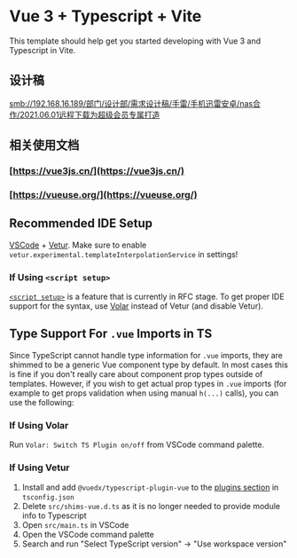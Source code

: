 # Vue 3 + Typescript + Vite

This template should help get you started developing with Vue 3 and Typescript in Vite.

## 设计稿

[smb://192.168.16.189/部门/设计部/需求设计稿/手雷/手机迅雷安卓/nas合作/2021.06.01远程下载为超级会员专属打造](smb://192.168.16.189/部门/设计部/需求设计稿/手雷/手机迅雷安卓/nas合作/2021.06.01远程下载为超级会员专属打造)

## 相关使用文档

### [https://vue3js.cn/](https://vue3js.cn/)

### [https://vueuse.org/](https://vueuse.org/)

## Recommended IDE Setup

[VSCode](https://code.visualstudio.com/) + [Vetur](https://marketplace.visualstudio.com/items?itemName=octref.vetur). Make sure to enable `vetur.experimental.templateInterpolationService` in settings!

### If Using `<script setup>`

[`<script setup>`](https://github.com/vuejs/rfcs/pull/227) is a feature that is currently in RFC stage. To get proper IDE support for the syntax, use [Volar](https://marketplace.visualstudio.com/items?itemName=johnsoncodehk.volar) instead of Vetur (and disable Vetur).

## Type Support For `.vue` Imports in TS

Since TypeScript cannot handle type information for `.vue` imports, they are shimmed to be a generic Vue component type by default. In most cases this is fine if you don't really care about component prop types outside of templates. However, if you wish to get actual prop types in `.vue` imports (for example to get props validation when using manual `h(...)` calls), you can use the following:

### If Using Volar

Run `Volar: Switch TS Plugin on/off` from VSCode command palette.

### If Using Vetur

1. Install and add `@vuedx/typescript-plugin-vue` to the [plugins section](https://www.typescriptlang.org/tsconfig#plugins) in `tsconfig.json`
2. Delete `src/shims-vue.d.ts` as it is no longer needed to provide module info to Typescript
3. Open `src/main.ts` in VSCode
4. Open the VSCode command palette
5. Search and run "Select TypeScript version" -> "Use workspace version"

